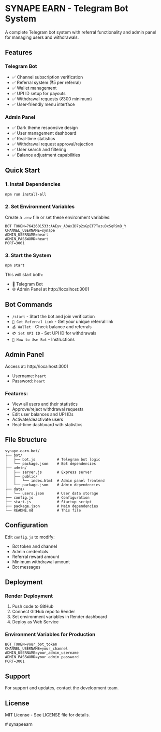 # SYNAPE EARN - Telegram Bot System

A complete Telegram bot system with referral functionality and admin panel for managing users and withdrawals.

## Features

### Telegram Bot
- ✅ Channel subscription verification
- ✅ Referral system (₹5 per referral)
- ✅ Wallet management
- ✅ UPI ID setup for payouts
- ✅ Withdrawal requests (₹300 minimum)
- ✅ User-friendly menu interface

### Admin Panel
- ✅ Dark theme responsive design
- ✅ User management dashboard
- ✅ Real-time statistics
- ✅ Withdrawal request approval/rejection
- ✅ User search and filtering
- ✅ Balance adjustment capabilities

## Quick Start

### 1. Install Dependencies
```bash
npm run install-all
```

### 2. Set Environment Variables
Create a `.env` file or set these environment variables:

```env
BOT_TOKEN=7642601533:AAEyv_A3WxID7p2sGpET7TazuDxSqR9mB_Y
CHANNEL_USERNAME=synape
ADMIN_USERNAME=heart
ADMIN_PASSWORD=heart
PORT=3001
```

### 3. Start the System
```bash
npm start
```

This will start both:
- 🤖 Telegram Bot
- 🌐 Admin Panel at http://localhost:3001

## Bot Commands

- `/start` - Start the bot and join verification
- `🔗 Get Referral Link` - Get your unique referral link
- `💰 Wallet` - Check balance and referrals
- `💳 Set UPI ID` - Set UPI ID for withdrawals
- `📖 How to Use Bot` - Instructions

## Admin Panel

Access at: http://localhost:3001
- Username: `heart`
- Password: `heart`

### Features:
- View all users and their statistics
- Approve/reject withdrawal requests
- Edit user balances and UPI IDs
- Activate/deactivate users
- Real-time dashboard with statistics

## File Structure

```
synape-earn-bot/
├── bot/
│   ├── bot.js          # Telegram bot logic
│   └── package.json    # Bot dependencies
├── admin/
│   ├── server.js       # Express server
│   ├── public/
│   │   └── index.html  # Admin panel frontend
│   └── package.json    # Admin dependencies
├── data/
│   └── users.json      # User data storage
├── config.js           # Configuration
├── start.js            # Startup script
├── package.json        # Main dependencies
└── README.md           # This file
```

## Configuration

Edit `config.js` to modify:
- Bot token and channel
- Admin credentials
- Referral reward amount
- Minimum withdrawal amount
- Bot messages

## Deployment

### Render Deployment
1. Push code to GitHub
2. Connect GitHub repo to Render
3. Set environment variables in Render dashboard
4. Deploy as Web Service

### Environment Variables for Production
```
BOT_TOKEN=your_bot_token
CHANNEL_USERNAME=your_channel
ADMIN_USERNAME=your_admin_username
ADMIN_PASSWORD=your_admin_password
PORT=3001
```

## Support

For support and updates, contact the development team.

## License

MIT License - See LICENSE file for details.

#   s y n a p e e a r n  
 